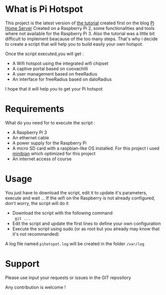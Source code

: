 What is Pi Hotspot
==================

This project is the latest version of [the tutorial](http://www.pihomeserver.fr/2015/08/05/raspberry-pi-coovachilli-et-freeradius-pour-un-hotspot-wifi-avec-portail-captif/) created first on the blog [Pi Home Server](http://www.pihomeserver.fr)
Created on a Raspberry Pi 2, some functionalities and tools where not available for the Raspberry Pi 3. Also the tutorial was a little bit difficult to 
implement beacause of the too many steps. That's why i decide to create a script that will help you to build easily your own hotspot.

Once the script executed,you will get :
- A Wifi hotspot using the integrated wifi chipset
- A captive portal based on coovachilli
- A user management based on freeRadius
- An interface for freeRadius based on daloRadius

I hope that it will help you to get your Pi hotspot

Requirements
============

What do you need for to execute the script :
- A Raspberry Pi 3
- An ethernet cable
- A power supply for the Raspberry Pi
- A micro SD card with a raspbian-like OS installed. For this project i used [minibian](https://minibianpi.wordpress.com/) which optimized
for this project
- An internet access of course

Usage
=====

You just have to download the script, edit it to update it's parameters, execute and wait ... If the wifi on the Raspberry is not already configured, don't worry, the script will do it

- Download the script with the following command   
` git ...`
- Edit the script and update the first lines to define your own configuration
- Execute the script using sudo (or as root but you already may know that it's not recommanded)

A log file named `pihotspot.log` will be created in the folder `/var/log`

Support
=======

Please use input your requests or issues in the GIT repository 

Any contribution is welcome !